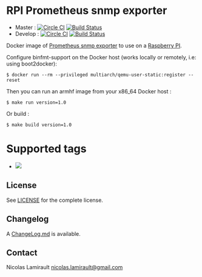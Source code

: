 # RPI Prometheus snmp exporter

* Master : [![Circle CI](https://circleci.com/gh/zeiot/rpi-snmp_exporter/tree/master.svg?style=svg)](https://circleci.com/gh/zeiot/rpi-snmp_exporter/tree/master) [![Build Status](https://travis-ci.org/zeiot/rpi-snmp_exporter.svg?branch=master)](https://travis-ci.org/zeiot/rpi-snmp_exporter)
* Develop : [![Circle CI](https://circleci.com/gh/zeiot/rpi-snmp_exporter/tree/develop.svg?style=svg)](https://circleci.com/gh/zeiot/rpi-snmp_exporter/tree/develop) [![Build Status](https://travis-ci.org/zeiot/rpi-snmp_exporter.svg?branch=develop)](https://travis-ci.org/zeiot/rpi-snmp_exporter)

Docker image of [Prometheus snmp exporter][] to use on a [Raspberry PI][].

Configure binfmt-support on the Docker host (works locally or remotely, i.e: using boot2docker):

    $ docker run --rm --privileged multiarch/qemu-user-static:register --reset

Then you can run an armhf image from your x86_64 Docker host :

    $ make run version=1.0

Or build :

    $ make build version=1.0


# Supported tags

* [![](https://images.microbadger.com/badges/version/zeiot/rpi-snmp_exporter.svg)](http://microbadger.com/images/zeiot/rpi-snmp_exporter "Get your own version badge on microbadger.com")


## License

See [LICENSE](LICENSE) for the complete license.


## Changelog

A [ChangeLog.md](ChangeLog.md) is available.


## Contact

Nicolas Lamirault <nicolas.lamirault@gmail.com>


[Raspberry PI]: https://www.raspberrypi.org/
[Prometheus snmp exporter]: https://github.com/prometheus/snmp_exporter
